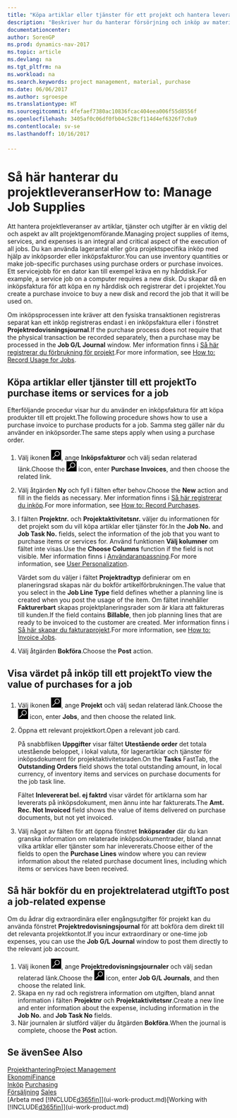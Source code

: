 ```yaml
---
title: "Köpa artiklar eller tjänster för ett projekt och hantera leveranser"
description: "Beskriver hur du hanterar försörjning och inköp av material och tjänster för projekt."
documentationcenter: 
author: SorenGP
ms.prod: dynamics-nav-2017
ms.topic: article
ms.devlang: na
ms.tgt_pltfrm: na
ms.workload: na
ms.search.keywords: project management, material, purchase
ms.date: 06/06/2017
ms.author: sgroespe
ms.translationtype: HT
ms.sourcegitcommit: 4fefaef7380ac10836fcac404eea006f55d8556f
ms.openlocfilehash: 3405af0c06df0fb04c528cf114d4ef6326f7c0a9
ms.contentlocale: sv-se
ms.lasthandoff: 10/16/2017

---
```

# <a name="how-to-manage-job-supplies"></a><span data-ttu-id="04c26-103">Så här hanterar du projektleveranser</span><span class="sxs-lookup"><span data-stu-id="04c26-103">How to: Manage Job Supplies</span></span>
<span data-ttu-id="04c26-104">Att hantera projektleveranser av artiklar, tjänster och utgifter är en viktig del och aspekt av allt projektgenomförande.</span><span class="sxs-lookup"><span data-stu-id="04c26-104">Managing project supplies of items, services, and expenses is an integral and critical aspect of the execution of all jobs.</span></span> <span data-ttu-id="04c26-105">Du kan använda lagerantal eller göra projektspecifika inköp med hjälp av inköpsorder eller inköpsfakturor.</span><span class="sxs-lookup"><span data-stu-id="04c26-105">You can use inventory quantities or make job-specific purchases using purchase orders or purchase invoices.</span></span> <span data-ttu-id="04c26-106">Ett servicejobb för en dator kan till exempel kräva en ny hårddisk.</span><span class="sxs-lookup"><span data-stu-id="04c26-106">For example, a service job on a computer requires a new disk.</span></span> <span data-ttu-id="04c26-107">Du skapar då en inköpsfaktura för att köpa en ny hårddisk och registrerar det i projektet.</span><span class="sxs-lookup"><span data-stu-id="04c26-107">You create a purchase invoice to buy a new disk and record the job that it will be used on.</span></span>

<span data-ttu-id="04c26-108">Om inköpsprocessen inte kräver att den fysiska transaktionen registreras separat kan ett inköp registreras endast i en inköpsfaktura eller i fönstret **Projektredovisningsjournal**.</span><span class="sxs-lookup"><span data-stu-id="04c26-108">If the purchase process does not require that the physical transaction be recorded separately, then a purchase may be processed in the **Job G/L Journal** window.</span></span> <span data-ttu-id="04c26-109">Mer information finns i [Så här registrerar du förbrukning för projekt](projects-how-record-job-usage.md).</span><span class="sxs-lookup"><span data-stu-id="04c26-109">For more information, see [How to: Record Usage for Jobs](projects-how-record-job-usage.md).</span></span>

## <a name="to-purchase-items-or-services-for-a-job"></a><span data-ttu-id="04c26-110">Köpa artiklar eller tjänster till ett projekt</span><span class="sxs-lookup"><span data-stu-id="04c26-110">To purchase items or services for a job</span></span>
<span data-ttu-id="04c26-111">Efterföljande procedur visar hur du använder en inköpsfaktura för att köpa produkter till ett projekt.</span><span class="sxs-lookup"><span data-stu-id="04c26-111">The following procedure shows how to use a purchase invoice to purchase products for a job.</span></span> <span data-ttu-id="04c26-112">Samma steg gäller när du använder en inköpsorder.</span><span class="sxs-lookup"><span data-stu-id="04c26-112">The same steps apply when using a purchase order.</span></span>  

1. <span data-ttu-id="04c26-113">Välj ikonen ![Söka efter sida eller rapport](media/ui-search/search_small.png "ikonen Söka efter sida eller rapport"), ange **Inköpsfakturor** och välj sedan relaterad länk.</span><span class="sxs-lookup"><span data-stu-id="04c26-113">Choose the ![Search for Page or Report](media/ui-search/search_small.png "Search for Page or Report icon") icon, enter **Purchase Invoices**, and then choose the related link.</span></span>  
2. <span data-ttu-id="04c26-114">Välj åtgärden **Ny** och fyll i fälten efter behov.</span><span class="sxs-lookup"><span data-stu-id="04c26-114">Choose the **New** action and fill in the fields as necessary.</span></span> <span data-ttu-id="04c26-115">Mer information finns i [Så här registrerar du inköp](purchasing-how-record-purchases.md).</span><span class="sxs-lookup"><span data-stu-id="04c26-115">For more information, see [How to: Record Purchases](purchasing-how-record-purchases.md).</span></span>
3. <span data-ttu-id="04c26-116">I fälten **Projektnr.** och **Projektaktivitetsnr.** väljer du informationen för det projekt som du vill köpa artiklar eller tjänster för.</span><span class="sxs-lookup"><span data-stu-id="04c26-116">In the **Job No.** and **Job Task No.** fields, select the information of the job that you want to purchase items or services for.</span></span> <span data-ttu-id="04c26-117">Använd funktionen **Välj kolumner** om fältet inte visas.</span><span class="sxs-lookup"><span data-stu-id="04c26-117">Use the **Choose Columns** function if the field is not visible.</span></span> <span data-ttu-id="04c26-118">Mer information finns i [Användaranpassning](ui-user-personalization.md).</span><span class="sxs-lookup"><span data-stu-id="04c26-118">For more information, see [User Personalization](ui-user-personalization.md).</span></span>

    <span data-ttu-id="04c26-119">Värdet som du väljer i fältet **Projektradtyp** definierar om en planeringsrad skapas när du bokför artikelförbrukningen.</span><span class="sxs-lookup"><span data-stu-id="04c26-119">The value that you select in the **Job Line Type** field defines whether a planning line is created when you post the usage of the item.</span></span> <span data-ttu-id="04c26-120">Om fältet innehåller **Fakturerbart** skapas projektplaneringsrader som är klara att faktureras till kunden.</span><span class="sxs-lookup"><span data-stu-id="04c26-120">If the field contains **Billable**, then job planning lines that are ready to be invoiced to the customer are created.</span></span> <span data-ttu-id="04c26-121">Mer information finns i [Så här skapar du fakturaprojekt](projects-how-invoice-jobs.md).</span><span class="sxs-lookup"><span data-stu-id="04c26-121">For more information, see [How to: Invoice Jobs](projects-how-invoice-jobs.md).</span></span>
4. <span data-ttu-id="04c26-122">Välj åtgärden **Bokföra**.</span><span class="sxs-lookup"><span data-stu-id="04c26-122">Choose the **Post** action.</span></span>

## <a name="to-view-the-value-of-purchases-for-a-job"></a><span data-ttu-id="04c26-123">Visa värdet på inköp till ett projekt</span><span class="sxs-lookup"><span data-stu-id="04c26-123">To view the value of purchases for a job</span></span>
1. <span data-ttu-id="04c26-124">Välj ikonen ![Söka efter sida eller rapport](media/ui-search/search_small.png "ikonen Söka efter sida eller rapport"), ange **Projekt** och välj sedan relaterad länk.</span><span class="sxs-lookup"><span data-stu-id="04c26-124">Choose the ![Search for Page or Report](media/ui-search/search_small.png "Search for Page or Report icon") icon, enter **Jobs**, and then choose the related link.</span></span>
2. <span data-ttu-id="04c26-125">Öppna ett relevant projektkort.</span><span class="sxs-lookup"><span data-stu-id="04c26-125">Open a relevant job card.</span></span>

    <span data-ttu-id="04c26-126">På snabbfliken **Uppgifter** visar fältet **Utestående order** det totala utestående beloppet, i lokal valuta, för lagerartiklar och tjänster för inköpsdokument för projektaktivitetsraden.</span><span class="sxs-lookup"><span data-stu-id="04c26-126">On the **Tasks** FastTab, the **Outstanding Orders** field shows the total outstanding amount, in local currency, of inventory items and services on purchase documents for the job task line.</span></span>  

    <span data-ttu-id="04c26-127">Fältet **Inlevererat bel. ej faktrd** visar värdet för artiklarna som har levererats på inköpsdokument, men ännu inte har fakturerats.</span><span class="sxs-lookup"><span data-stu-id="04c26-127">The **Amt. Rec. Not Invoiced** field shows the value of items delivered on purchase documents, but not yet invoiced.</span></span>  
3. <span data-ttu-id="04c26-128">Välj något av fälten för att öppna fönstret **Inköpsrader** där du kan granska information om relaterade inköpsdokumentrader, bland annat vilka artiklar eller tjänster som har inlevererats.</span><span class="sxs-lookup"><span data-stu-id="04c26-128">Choose either of the fields to open the **Purchase Lines** window where you can review information about the related purchase document lines, including which items or services have been received.</span></span>

## <a name="to-post-a-job-related-expense"></a><span data-ttu-id="04c26-129">Så här bokför du en projektrelaterad utgift</span><span class="sxs-lookup"><span data-stu-id="04c26-129">To post a job-related expense</span></span>
<span data-ttu-id="04c26-130">Om du ådrar dig extraordinära eller engångsutgifter för projekt kan du använda fönstret **Projektredovisningsjournal** för att bokföra dem direkt till det relevanta projektkontot.</span><span class="sxs-lookup"><span data-stu-id="04c26-130">If you incur extraordinary or one-time job expenses, you can use the **Job G/L Journal** window to post them directly to the relevant job account.</span></span>

1. <span data-ttu-id="04c26-131">Välj ikonen ![Söka efter sida eller rapport](media/ui-search/search_small.png "ikonen Söka efter sida eller rapport"), ange **Projektredovisningsjournaler** och välj sedan relaterad länk.</span><span class="sxs-lookup"><span data-stu-id="04c26-131">Choose the ![Search for Page or Report](media/ui-search/search_small.png "Search for Page or Report icon") icon, enter **Job G/L Journals**, and then choose the related link.</span></span>  
2. <span data-ttu-id="04c26-132">Skapa en ny rad och registrera information om utgiften, bland annat information i fälten **Projektnr** och **Projektaktivitetsnr**.</span><span class="sxs-lookup"><span data-stu-id="04c26-132">Create a new line and enter information about the expense, including information in the **Job No.** and **Job Task No** fields.</span></span>  
3. <span data-ttu-id="04c26-133">När journalen är slutförd väljer du åtgärden **Bokföra**.</span><span class="sxs-lookup"><span data-stu-id="04c26-133">When the journal is complete, choose the **Post** action.</span></span>

## <a name="see-also"></a><span data-ttu-id="04c26-134">Se även</span><span class="sxs-lookup"><span data-stu-id="04c26-134">See Also</span></span>
[<span data-ttu-id="04c26-135">Projekthantering</span><span class="sxs-lookup"><span data-stu-id="04c26-135">Project Management</span></span>](projects-manage-projects.md)  
[<span data-ttu-id="04c26-136">Ekonomi</span><span class="sxs-lookup"><span data-stu-id="04c26-136">Finance</span></span>](finance.md)  
<span data-ttu-id="04c26-137">[Inköp](purchasing-manage-purchasing.md)       </span><span class="sxs-lookup"><span data-stu-id="04c26-137">[Purchasing](purchasing-manage-purchasing.md)       </span></span>  
<span data-ttu-id="04c26-138">[Försäljning](sales-manage-sales.md)    </span><span class="sxs-lookup"><span data-stu-id="04c26-138">[Sales](sales-manage-sales.md)    </span></span>  
<span data-ttu-id="04c26-139">[Arbeta med [!INCLUDE[d365fin](includes/d365fin_md.md)]](ui-work-product.md)</span><span class="sxs-lookup"><span data-stu-id="04c26-139">[Working with [!INCLUDE[d365fin](includes/d365fin_md.md)]](ui-work-product.md)</span></span>  

